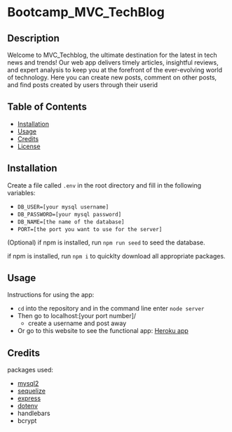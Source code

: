 # Bootcamp_MVC_TechBlog

## Description

Welcome to MVC_Techblog, the ultimate destination for the latest in tech news and trends! Our web app delivers timely articles, insightful reviews, and expert analysis to keep you at the forefront of the ever-evolving world of technology. Here you can create new posts, comment on other posts, and find posts created by users through their userid

## Table of Contents

- [Installation](#installation)
- [Usage](#usage)
- [Credits](#credits)
- [License](#license)

## Installation

Create a file called `.env` in the root directory and fill in the following variables:
- `DB_USER=[your mysql username]`
- `DB_PASSWORD=[your mysql password]`
- `DB_NAME=[the name of the database]`
- `PORT=[the port you want to use for the server]`

(Optional) if npm is installed, run `npm run seed` to seed the database. 

if npm is installed, run `npm i` to quicklty download all appropriate packages.

## Usage

Instructions for using the app:
- `cd` into the repository and in the command line enter `node server`
- Then go to localhost:[your port number]/
    - create a username and post away
- Or go to this website to see the functional app: [Heroku app](https://mvc-tech-blog-bootcamp-x-d0540789d98c.herokuapp.com/)
## Credits

packages used:
- [mysql2](https://www.npmjs.com/package/mysql2)
- [sequelize](https://www.npmjs.com/package/sequelize)
- [express](https://www.npmjs.com/package/express)
- [dotenv](https://www.npmjs.com/package/dotenv)
- handlebars
- bcrypt

